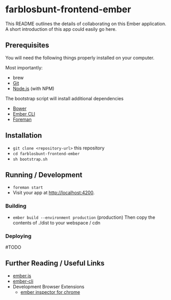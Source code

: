 # farblosbunt-frontend-ember

This README outlines the details of collaborating on this Ember application.
A short introduction of this app could easily go here.

## Prerequisites

You will need the following things properly installed on your computer.

Most importantly:
* brew
* [Git](https://git-scm.com/)
* [Node.js](https://nodejs.org/) (with NPM)

The bootstrap script will install additional dependencies

* [Bower](https://bower.io/)
* [Ember CLI](https://ember-cli.com/)
* [Foreman](https://www.theforeman.org/)

## Installation

* `git clone <repository-url>` this repository
* `cd farblosbunt-frontend-ember`
* `sh bootstrap.sh`

## Running / Development

* `foreman start`
* Visit your app at [http://localhost:4200](http://localhost:4200).


### Building

* `ember build --environment production` (production)
Then copy the contents of ./dist to your webspace / cdn


### Deploying

#TODO

## Further Reading / Useful Links

* [ember.js](http://emberjs.com/)
* [ember-cli](https://ember-cli.com/)
* Development Browser Extensions
  * [ember inspector for chrome](https://chrome.google.com/webstore/detail/ember-inspector/bmdblncegkenkacieihfhpjfppoconhi)
